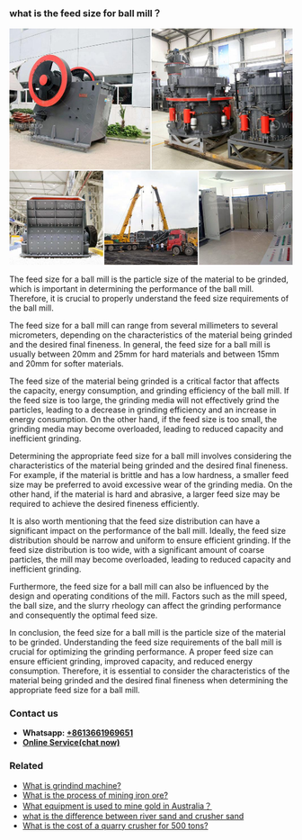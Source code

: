 <h3>what is the feed size for ball mill？</h3><img src='1701743020.jpg' alt=''><p>The feed size for a ball mill is the particle size of the material to be grinded, which is important in determining the performance of the ball mill. Therefore, it is crucial to properly understand the feed size requirements of the ball mill.</p><p>The feed size for a ball mill can range from several millimeters to several micrometers, depending on the characteristics of the material being grinded and the desired final fineness. In general, the feed size for a ball mill is usually between 20mm and 25mm for hard materials and between 15mm and 20mm for softer materials.</p><p>The feed size of the material being grinded is a critical factor that affects the capacity, energy consumption, and grinding efficiency of the ball mill. If the feed size is too large, the grinding media will not effectively grind the particles, leading to a decrease in grinding efficiency and an increase in energy consumption. On the other hand, if the feed size is too small, the grinding media may become overloaded, leading to reduced capacity and inefficient grinding.</p><p>Determining the appropriate feed size for a ball mill involves considering the characteristics of the material being grinded and the desired final fineness. For example, if the material is brittle and has a low hardness, a smaller feed size may be preferred to avoid excessive wear of the grinding media. On the other hand, if the material is hard and abrasive, a larger feed size may be required to achieve the desired fineness efficiently.</p><p>It is also worth mentioning that the feed size distribution can have a significant impact on the performance of the ball mill. Ideally, the feed size distribution should be narrow and uniform to ensure efficient grinding. If the feed size distribution is too wide, with a significant amount of coarse particles, the mill may become overloaded, leading to reduced capacity and inefficient grinding.</p><p>Furthermore, the feed size for a ball mill can also be influenced by the design and operating conditions of the mill. Factors such as the mill speed, the ball size, and the slurry rheology can affect the grinding performance and consequently the optimal feed size.</p><p>In conclusion, the feed size for a ball mill is the particle size of the material to be grinded. Understanding the feed size requirements of the ball mill is crucial for optimizing the grinding performance. A proper feed size can ensure efficient grinding, improved capacity, and reduced energy consumption. Therefore, it is essential to consider the characteristics of the material being grinded and the desired final fineness when determining the appropriate feed size for a ball mill.</p><h3>Contact us</h3><ul><li><strong>Whatsapp:&nbsp;<a href="https://wa.me/8613661969651">+8613661969651</a></strong></li><li><a href="https://swt.shibang-china.com/?git&amp;zhl&amp;what is the feed size for ball mill？"><strong>Online Service(chat now)</strong></a></li></ul><h3>Related</h3><ul><li><a href='What is grindind machine.md'>What is grindind machine?</a></li><li><a href='What is the process of mining iron ore.md'>What is the process of mining iron ore?</a></li><li><a href='What equipment is used to mine gold in Australia？.md'>What equipment is used to mine gold in Australia？</a></li><li><a href='what is the difference between river sand and crusher sand.md'>what is the difference between river sand and crusher sand</a></li><li><a href='What is the cost of a quarry crusher for 500 tons.md'>What is the cost of a quarry crusher for 500 tons?</a></li></ul>